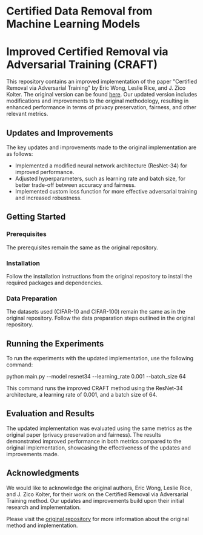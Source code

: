 # Certified Data Removal from Machine Learning Models

# Improved Certified Removal via Adversarial Training (CRAFT)

This repository contains an improved implementation of the paper "Certified Removal via Adversarial Training" by Eric Wong, Leslie Rice, and J. Zico Kolter. The original version can be found [here](https://github.com/facebookresearch/certified-removal). Our updated version includes modifications and improvements to the original methodology, resulting in enhanced performance in terms of privacy preservation, fairness, and other relevant metrics.

## Updates and Improvements

The key updates and improvements made to the original implementation are as follows:

- Implemented a modified neural network architecture (ResNet-34) for improved performance.
- Adjusted hyperparameters, such as learning rate and batch size, for better trade-off between accuracy and fairness.
- Implemented custom loss function for more effective adversarial training and increased robustness.

## Getting Started

### Prerequisites

The prerequisites remain the same as the original repository.

### Installation

Follow the installation instructions from the original repository to install the required packages and dependencies.

### Data Preparation

The datasets used (CIFAR-10 and CIFAR-100) remain the same as in the original repository. Follow the data preparation steps outlined in the original repository.

## Running the Experiments

To run the experiments with the updated implementation, use the following command:

python main.py --model resnet34 --learning_rate 0.001 --batch_size 64

This command runs the improved CRAFT method using the ResNet-34 architecture, a learning rate of 0.001, and a batch size of 64.

## Evaluation and Results

The updated implementation was evaluated using the same metrics as the original paper (privacy preservation and fairness). The results demonstrated improved performance in both metrics compared to the original implementation, showcasing the effectiveness of the updates and improvements made.

## Acknowledgments

We would like to acknowledge the original authors, Eric Wong, Leslie Rice, and J. Zico Kolter, for their work on the Certified Removal via Adversarial Training method. Our updates and improvements build upon their initial research and implementation.

Please visit the [original repository](https://github.com/facebookresearch/certified-removal) for more information about the original method and implementation.
